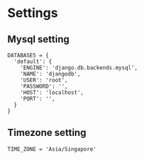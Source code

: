# Settings

## Mysql setting
```
DATABASES = {
  'default': {
    'ENGINE': 'django.db.backends.mysql',
    'NAME': 'djangodb',
    'USER': 'root',
    'PASSWORD': '',
    'HOST': 'localhost',
    'PORT': '',
  }
}
```

## Timezone setting
```
TIME_ZONE = 'Asia/Singapore'
```

